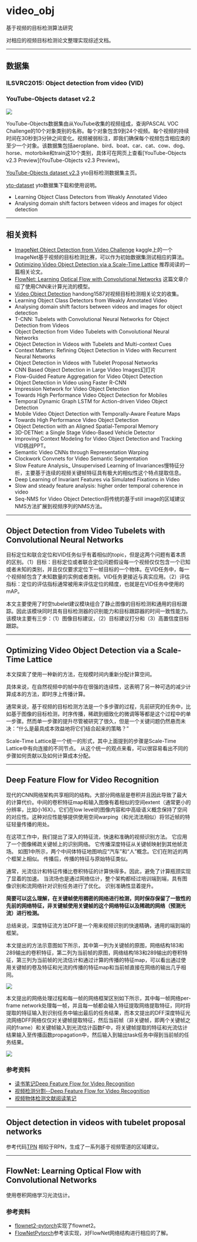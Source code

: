 # video_obj

基于视频的目标检测算法研究

对相应的视频目标检测论文整理实现综述文档。

---
## 数据集

### ILSVRC2015: Object detection from video (VID)



### YouTube-Objects dataset v2.2

![](http://chenguanfuqq.gitee.io/tuquan2/img_2018_5/Screen_Shot_2018-07-11_16.35.20.png)

YouTube-Objects数据集由从YouTube收集的视频组成，查询PASCAL VOC Challenge的10个对象类别的名称。每个对象包含9到24个视频。每个视频的持续时间在30秒到3分钟之间变化。视频被弱标注，即我们确保每个视频包含相应类的至少一个对象。该数据集包括aeroplane、bird、boat、car、cat、cow、dog、horse、motorbike和train这10个类别，具体可在网页上查看[YouTube-Objects v2.3 Preview](YouTube-Objects v2.3 Preview)。

[YouTube-Objects dataset v2.3](http://calvin.inf.ed.ac.uk/datasets/youtube-objects-dataset/) yto目标检测数据集主页。

[yto-dataset](https://github.com/vkalogeiton/yto-dataset) yto数据集下载和使用说明。

- Learning Object Class Detectors from Weakly Annotated Video
- Analysing domain shift factors between videos and images for object detection

---
## 相关资料

- [ImageNet Object Detection from Video Challenge](https://www.kaggle.com/c/imagenet-object-detection-from-video-challenge) kaggle上的一个ImageNet基于视频的目标检测比赛，可以作为初始数据集测试相应的算法。
- [Optimizing Video Object Detection via a Scale-Time Lattice](https://arxiv.org/pdf/1804.05472.pdf) 推荐阅读的一篇相关论文。
- [FlowNet: Learning Optical Flow with Convolutional Networks](https://arxiv.org/abs/1504.06852) 这篇文章介绍了使用CNN来计算光流的模型。
- [Video Object Detection](https://github.com/handong1587/handong1587.github.io/blob/master/_posts/deep_learning/2015-10-09-object-detection.md#video-object-detection) handong1587对视频目标检测相关论文的收集。
- Learning Object Class Detectors from Weakly Annotated Video
- Analysing domain shift factors between videos and images for object detection
- T-CNN: Tubelets with Convolutional Neural Networks for Object Detection from Videos
- Object Detection from Video Tubelets with Convolutional Neural Networks
- Object Detection in Videos with Tubelets and Multi-context Cues
- Context Matters: Refining Object Detection in Video with Recurrent Neural Networks
- Object Detection in Videos with Tubelet Proposal Networks
- CNN Based Object Detection in Large Video Images幻灯片
- Flow-Guided Feature Aggregation for Video Object Detection
- Object Detection in Video using Faster R-CNN
- Impression Network for Video Object Detection
- Towards High Performance Video Object Detection for Mobiles
- Temporal Dynamic Graph LSTM for Action-driven Video Object Detection
- Mobile Video Object Detection with Temporally-Aware Feature Maps
- Towards High Performance Video Object Detection
- Object Detection with an Aligned Spatial-Temporal Memory
- 3D-DETNet: a Single Stage Video-Based Vehicle Detector
- Improving Context Modeling for Video Object Detection and Tracking VID挑战PPT。
- Semantic Video CNNs through Representation Warping
- Clockwork Convnets for Video Semantic Segmentation
- Slow Feature Analysis_ Unsupervised Learning of Invariances慢特征分析，主要基于连续的视频关键帧特征具有极大的相似性这个特点提取信息。
- Deep Learning of Invariant Features via Simulated Fixations in Video
- Slow and steady feature analysis: higher order temporal coherence in video
- Seq-NMS for Video Object Detection将传统的基于still image的区域建议NMS方法扩展到视频序列的NMS方法。


---
## Object Detection from Video Tubelets with Convolutional Neural Networks

目标定位和联合定位和VID任务似乎有着相似的topic，但是这两个问题有着本质的区别。（1）目标：目标定位或者联合定位问题假设每一个视频仅仅包含一个已知或者未知的类别，并且仅仅要求定位下一帧目标的一个物体。在VID任务中，每一个视频帧包含了未知数量的实例或者类别。VID任务更接近与真实应用。（2）评估指标：定位的评估指标通常被用来评估定位的精度，也就是在VID任务中使用的mAP。

本文主要使用了时空tubelet建议模块组合了静止图像的目标检测和通用的目标跟踪。因此该模块同时具有目标检测器的识别能力和目标跟踪器的时间一致性能力。该模块主要有三步：（1）图像目标建议，（2）目标建议打分和（3）高置信度目标跟踪。

---
## Optimizing Video Object Detection via a Scale-Time Lattice

本文探索了使用一种新的方法，在规模时间内重新分配计算空间。

具体来说，在自然视频中的帧中存在很强的连续性，这表明了另一种可选的减少计算成本的方法，即时序上传播计算。

通常来说，基于视频的目标检测方法是一个多步骤的过程，先前研究的任务中，比如基于图像的目标检测，时序传播，稀疏到细致化的微调等等都是这个过程中的单一步骤。然而单一步骤的提升尽管被研究了很久，但是一个关键问题仍然悬而未决：“什么是最具成本效益地将它们结合起来的策略？”

Scale-Time Lattice是一个统一的形式，其中上面提到的步骤是Scale-Time Lattice中有向连接的不同节点。 从这个统一的观点来看，可以很容易看出不同的步骤如何贡献以及如何计算成本分配。

---
## Deep Feature Flow for Video Recognition

现代的CNN网络架构共享相同的结构。大部分网络层是卷积并且因此导致了最大的计算代价。中间的卷积特征map和输入图像有着相似的空间extent（通常更小的分辨率，比如小16X）。它们在low level的图像内容和中高级语义概念保持了空间的对应性。这种对应性能够提供使用空间warping（和光流法相似）将邻近帧的特征轻量传播的用处。

在这项工作中，我们提出了深入的特征流，快速和准确的视频识别方法。 它应用了一个图像稀疏关键帧上的识别网络。 它传播深度特征从关键帧映射到其他帧流场。 如图1中所示，两个中间体特征地图响应“汽车”和“人”概念。它们在附近的两个框架上相似。 传播后，传播的特征与原始特征类似。

通常，光流估计和特征传播比卷积特征的计算快得多。因此，避免了计算瓶颈实现了显着的加速。 当流场也是通过网络估计，整个架构都经过培训端到端，具有图像识别和流网络针对识别任务进行了优化。 识别准确性显着提升。

**简要可以这么理解，在关键帧使用稠密的网络进行检测，同时保存保留了一致性的先前的网络特征，非关键帧使用关键帧的这个网络特征以及稀疏的网络（预测光流）进行检测。**

总结来说，深度特征流方法DFF是一个用来视频识别的快速精确，通用的端到端的框架。

本文提出的方法示意图如下所示，其中第一列为关键帧的原图，网络结构183和289输出的卷积特征，第二列为当前帧的原图，网络结构183和289输出的卷积特征，第三列为当前帧的光流估计和通过计算的传播的特征map，可以看出通过使用关键帧的卷及特征和光流的传播的特征map和当前帧直接在网络的输出几乎相同。

![](D:/GitHub/Quick/实习工作/imgs/dff_result.png)

本文提出的网络处理过程和每一帧的网络框架区别如下所示，其中每一帧网络per-frame network处理每一帧，并且每一帧都会输入特征提取网络提取特征，同时将提取的特征输入到识别任务中输出最后的任务结果，而本文提出的DFF深度特征光流网络DFF网络仅仅对关键帧提取特征，然后当前帧（非关键帧，即两个关键帧之间的frame）和关键帧输入到光流估计函数F中，将关键帧提取的特征和光流估计结果输入至传播函数propagation中，然后输入到输出task任务中得到当前帧的任务结果。

![](D:/GitHub/Quick/实习工作/imgs/dff_illustration.png)


### 参考资料

- [读书笔记Deep Feature Flow for Video Recognition](https://zhuanlan.zhihu.com/p/27213979)
- [视频检测分割--Deep Feature Flow for Video Recognition](https://blog.csdn.net/zhangjunhit/article/details/76665253)
- [视频物体检测文献阅读笔记](https://blog.csdn.net/Wayne2019/article/details/78927733)

---
## Object detection in videos with tubelet proposal networks

参考代码[TPN](https://github.com/myfavouritekk/TPN) 相较于RPN，生成了一系列基于视频管道的区域建议。

---
## FlowNet: Learning Optical Flow with Convolutional Networks

使用卷积网络学习光流估计。

### 参考资料

- [flownet2-pytorch](https://github.com/NVIDIA/flownet2-pytorch)实现了flownet2。
- [FlowNetPytorch](https://github.com/ClementPinard/FlowNetPytorch)参考该实现，对FlowNet网络结构进行相应的了解。



